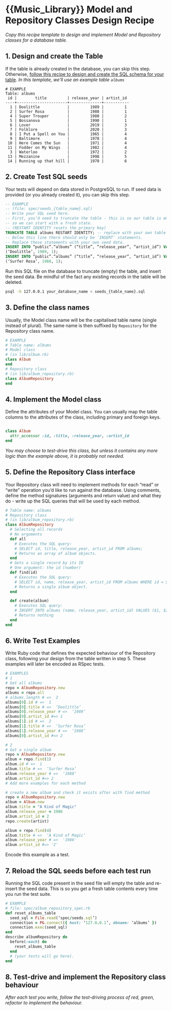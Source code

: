 # {{Music_Library}} Model and Repository Classes Design Recipe
_Copy this recipe template to design and implement Model and Repository classes for a database table._
## 1. Design and create the Table
If the table is already created in the database, you can skip this step.
Otherwise, [follow this recipe to design and create the SQL schema for your table](./single_table_design_recipe_template.md).
*In this template, we’ll use an example table `albums`*
```
# EXAMPLE
Table: albums
 id |        title         | release_year | artist_id
----+----------------------+--------------+-----------
  1 | Doolittle            |         1989 |         1
  2 | Surfer Rosa          |         1988 |         1
  4 | Super Trouper        |         1980 |         2
  5 | Bossanova            |         1990 |         1
  6 | Lover                |         2019 |         3
  7 | Folklore             |         2020 |         3
  8 | I Put a Spell on You |         1965 |         4
  9 | Baltimore            |         1978 |         4
 10 | Here Comes the Sun   |         1971 |         4
 11 | Fodder on My Wings   |         1982 |         4
  3 | Waterloo             |         1972 |         2
 13 | Mezzanine            |         1998 |         5
 14 | Running up that hill |         1970 |         6
```
## 2. Create Test SQL seeds
Your tests will depend on data stored in PostgreSQL to run.
If seed data is provided (or you already created it), you can skip this step.
```sql
-- EXAMPLE
-- (file: spec/seeds_{table_name}.sql)
-- Write your SQL seed here.
-- First, you’d need to truncate the table - this is so our table is emptied between each test run,
-- so we can start with a fresh state.
-- (RESTART IDENTITY resets the primary key)
TRUNCATE TABLE albums RESTART IDENTITY; -- replace with your own table name.
-- Below this line there should only be `INSERT` statements.
-- Replace these statements with your own seed data.
INSERT INTO “public”.“albums” (“title”, “release_year”, “artist_id”) VALUES
(‘Doolittle’, 1989, 1);
INSERT INTO “public”.“albums” (“title”, “release_year”, “artist_id”) VALUES
(‘Surfer Rosa’, 1988, 1);
```
Run this SQL file on the database to truncate (empty) the table, and insert the seed data. Be mindful of the fact any existing records in the table will be deleted.
```bash
psql -h 127.0.0.1 your_database_name < seeds_{table_name}.sql
```
## 3. Define the class names
Usually, the Model class name will be the capitalised table name (single instead of plural). The same name is then suffixed by `Repository` for the Repository class name.
```ruby
# EXAMPLE
# Table name: albums
# Model class
# (in lib/album.rb)
class Album
end
# Repository class
# (in lib/album_repository.rb)
class AlbumRepository
end
```
## 4. Implement the Model class
Define the attributes of your Model class. You can usually map the table columns to the attributes of the class, including primary and foreign keys.
```ruby

class Album
  attr_accessor :id, :title, :release_year, :artist_id
end

```
*You may choose to test-drive this class, but unless it contains any more logic than the example above, it is probably not needed.*
## 5. Define the Repository Class interface
Your Repository class will need to implement methods for each “read” or “write” operation you’d like to run against the database.
Using comments, define the method signatures (arguments and return value) and what they do - write up the SQL queries that will be used by each method.
```ruby
# Table name: albums
# Repository class
# (in lib/album_repository.rb)
class AlbumRepository
  # Selecting all records
  # No arguments
  def all
    # Executes the SQL query:
    # SELECT id, title, release_year, artist_id FROM albums;
    # Returns an array of album objects.
  end
  # Gets a single record by its ID
  # One argument: the id (number)
  def find(id)
    # Executes the SQL query:
    # SELECT id, name, release_year, artist_id FROM albums WHERE id = $1;
    # Returns a single album object.
  end

  def create(album)
    # Executes SQL query:
    # INSERT INTO albums (name, release_year, artist_id) VALUES ($1, $2, $3);
    # Returns nothing
  end
end
```
## 6. Write Test Examples
Write Ruby code that defines the expected behaviour of the Repository class, following your design from the table written in step 5.
These examples will later be encoded as RSpec tests.
```ruby
# EXAMPLES
# 1
# Get all albums
repo = AlbumRepository.new
albums = repo.all
# albums.length # =>  2
albums[0].id # =>  1
albums[0].title # =>  ‘Doolittle’
albums[0].release_year # =>  ‘1989’
albums[0].artist_id #=> 1
albums[1].id # =>  2
albums[1].title # =>  ‘Surfer Rosa’ 
albums[1].release_year # =>  ‘1988’
albums[0].artist_id #=> 2

# 2
# Get a single album
repo = AlbumRepository.new
album = repo.find(1)
album.id # =>  1
album.title # =>  ‘Surfer Rosa’
album.release_year # =>  ‘1988’
album.artist_id #=> 2
# Add more examples for each method

# create a new album and check it exists after with find method
repo = AlbumRepository.new
album = Album.new
album.title = "A Kind of Magic"
album.release_year = 1986
album.artist_id = 2
repo.create(artist)

album = repo.find(4)
album.title # =>  ‘A Kind of Magic’
album.release_year # =>  '1986'
album.artist_id #=> '2'

```
Encode this example as a test.
## 7. Reload the SQL seeds before each test run
Running the SQL code present in the seed file will empty the table and re-insert the seed data.
This is so you get a fresh table contents every time you run the test suite.
```ruby
# EXAMPLE
# file: spec/album_repository_spec.rb
def reset_albums_table
  seed_sql = File.read(‘spec/seeds.sql’)
  connection = PG.connect({ host: ‘127.0.0.1’, dbname: ‘albums’ })
  connection.exec(seed_sql)
end
describe albumRepository do
  before(:each) do
    reset_albums_table
  end
  # (your tests will go here).
end
```
## 8. Test-drive and implement the Repository class behaviour
_After each test you write, follow the test-driving process of red, green, refactor to implement the behaviour._